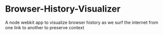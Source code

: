 # Browser-History-Visualizer
A node webkit app to visualize browser history as we surf the internet from one link to another to preserve context
